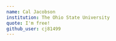 ```yaml
---
name: Cal Jacobson
institution: The Ohio State University
quote: I'm free!
github_user: cj81499
---
```

